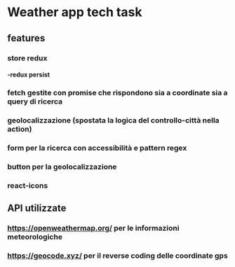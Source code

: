 # Weather app tech task

## features

### store redux

#### -redux persist

### fetch gestite con promise che rispondono sia a coordinate sia a query di ricerca

### geolocalizzazione (spostata la logica del controllo-città nella action)

### form per la ricerca con accessibilità e pattern regex

### button per la geolocalizzazione

### react-icons

## API utilizzate

### https://openweathermap.org/ per le informazioni meteorologiche

### https://geocode.xyz/ per il reverse coding delle coordinate gps
